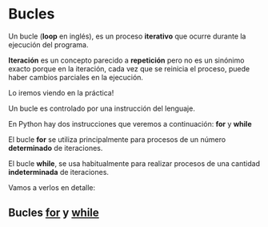 # Bucles

Un bucle (**loop** en inglés), es un proceso **iterativo** que ocurre durante la ejecución del programa.

**Iteración** es un concepto parecido a **repetición** pero no es un sinónimo exacto porque en la iteración, cada vez que se reinicia el proceso, puede haber cambios parciales en la ejecución. 

Lo iremos viendo en la práctica! 

Un bucle es controlado por una instrucción del lenguaje. 

En Python hay dos instrucciones que veremos a continuación: **for** y **while**

El bucle **for** se utiliza principalmente para procesos de un número **determinado** de iteraciones.

El bucle **while**, se usa habitualmente para realizar procesos de una cantidad **indeterminada** de iteraciones.

Vamos a verlos en detalle:

## Bucles [for](bucles/for.md) y [while](bucles/while.md)

